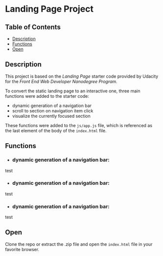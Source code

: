 # Landing Page Project

## Table of Contents

* [Description](#description)
* [Functions](#functions)
* [Open](#open)

## Description
This project is based on the *Landing Page* starter code provided by Udacity for the *Front End Web Developer Nanodegree Program*.

To convert the static landing page to an interactive one, three main functions were added to the starter code:
- dynamic generation of a navigation bar
- scroll to section on navigation item click
- visualize the currently focused section

These functions were added to the `js/app.js` file, which is referenced as the last element of the body of the `index.html` file.

## Functions
* ### dynamic generation of a navigation bar:
test

* ### dynamic generation of a navigation bar:
test

* ### dynamic generation of a navigation bar:
test

## Open
Clone the repo or extract the .zip file and open the `index.html` file in your favorite browser.